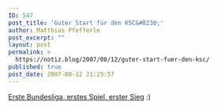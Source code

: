 ```yaml
---
ID: 547
post_title: 'Guter Start für den KSC&#8230;'
author: Matthias Pfefferle
post_excerpt: ""
layout: post
permalink: >
  https://notiz.blog/2007/08/12/guter-start-fuer-den-ksc/
published: true
post_date: 2007-08-12 21:25:57
---
```

<!-- wp:paragraph -->
<p><a href="http://sport.ard.de/sp/fussball/news200708/12/nuernberg_karlsruhe.jhtml">Erste Bundesliga, erstes Spiel, erster Sieg</a> :)</p>
<!-- /wp:paragraph -->